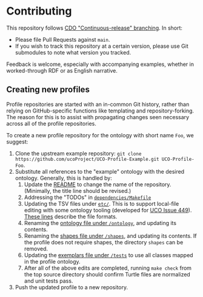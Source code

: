 # Contributing

This repository follows [CDO "Continuous-release" branching](https://cyberdomainontology.org/ontology/development/#branching-cdo-continuous).  In short:

* Please file Pull Requests against `main`.
* If you wish to track this repository at a certain version, please use Git submodules to note what version you tracked.

Feedback is welcome, especially with accompanying examples, whether in worked-through RDF or as English narrative.


## Creating new profiles

Profile repositories are started with an in-common Git history, rather than relying on GitHub-specific functions like templating and repository-forking.  The reason for this is to assist with propagating changes seen necessary across all of the profile repositories.

To create a new profile repository for the ontology with short name `Foo`, we suggest:

1. Clone the upstream example repository: `git clone https://github.com/ucoProject/UCO-Profile-Example.git UCO-Profile-Foo`.
1. Substitute all references to the "example" ontology with the desired ontology.  Generally, this is handled by:
   1. Update the [README](README.md) to change the name of the repository.  (Minimally, the title line should be revised.)
   1. Addressing the "TODOs" in [`dependencies/Makefile`](dependencies/Makefile)
   1. Updating the TSV files under [`etc/`](etc/).  This is to support local-file editing with some ontology tooling (developed for [UCO Issue 449](https://github.com/ucoProject/UCO/issues/449)).  [These lines](https://github.com/ucoProject/UCO/blob/1.2.0/src/create-catalog-v001.xml.py#L68-L77) describe the file formats.
   1. Renaming the [ontology file under `/ontology`](ontology/uco-example.ttl), and updating its contents.
   1. Renaming the [shapes file under `/shapes`](shapes/sh-uco-example.ttl), and updating its contents.  If the profile does not require shapes, the directory `shapes` can be removed.
   1. Updating the [exemplars file under `/tests`](tests/exemplars.ttl) to use all classes mapped in the profile ontology.
   1. After all of the above edits are completed, running `make check` from the top source directory should confirm Turtle files are normalized and unit tests pass.
1. Push the updated profile to a new repository.
